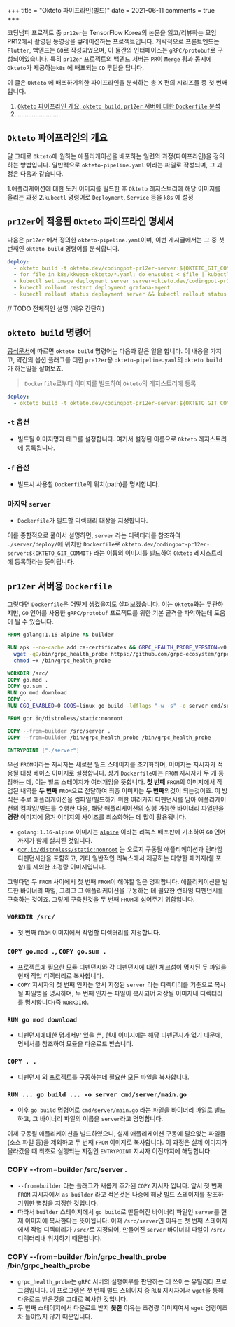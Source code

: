 +++
title = "Okteto 파이프라인(빌드)"
date = 2021-06-11
comments = true
+++

코딩냄피 프로젝트 중 `pr12er`는 TensorFlow Korea의 논문을 읽고/리뷰하는 모임 PR12에서 촬영된 동영상을 큐레이션하는 프로젝트입니다. 개략적으로 프론트엔드는 `Flutter`, 백엔드는 `GO`로 작성되었으며, 이 둘간의 인터페이스는 `gRPC/protobuf`로 구성되어있습니다. 특히 `pr12er` 프로젝트의 백엔드 서버는 `PR`이 `Merge` 됨과 동시에 `Okteto`가 제공하는`k8s` 에 배포되는 `CD` 루틴을 탑니다.

이 글은 `Okteto` 에 배포하기위한 파이프라인을 분석하는 총 X 편의 시리즈물 중 첫 번째입니다.

1. [`Okteto` 파이프라인 개요, `okteto build`, `pr12er` 서버에 대한 `Dockerfile` 분석](https://codingpot.github.io/cicd/okteto-pipeline-build/)
2. ........................

## `Okteto` 파이프라인의 개요
말 그대로 `Okteto`에 원하는 애플리케이션을 배포하는 일련의 과정(파이프라인)을 정의하는 방법입니다. 일반적으로 `okteto-pipeline.yaml` 이라는 파일로 작성되며, 그 과정은 다음과 같습니다.

1.애플리케이션에 대한 도커 이미지를 빌드한 후 `Okteto` 레지스트리에 해당 이미지를 올리는 과정 
2.`kubectl` 명령어로 `Deployment`, `Service` 등을 `k8s` 에 설정

## `pr12er`에 적용된 `Okteto` 파이프라인 명세서
다음은 `pr12er` 에서 정의한 `okteto-pipeline.yaml`이며, 이번 게시글에서는 그 중 첫 번째인 `okteto build` 명령어를 분석합니다.
```yaml
deploy:
  - okteto build -t okteto.dev/codingpot-pr12er-server:${OKTETO_GIT_COMMIT} -f ./server/deploy/Dockerfile server
  - for file in k8s/kkweon-okteto/*.yaml; do envsubst < $file | kubectl apply -f -; done
  - kubectl set image deployment server server=okteto.dev/codingpot-pr12er-server:${OKTETO_GIT_COMMIT}
  - kubectl rollout restart deployment grafana-agent
  - kubectl rollout status deployment server && kubectl rollout status deployment grafana-agent
```

// TODO 전체적인 설명 (매우 간단히)

## `okteto build` 명령어
[공식문서](https://okteto.com/docs/reference/cli#build)에 따르면 `okteto build` 명령어는 다음과 같은 일을 합니다. 이 내용을 가지고, 약간의 옵션 플래그를 더한 `pre12er`용 `okteto-pipeline.yaml`의 `okteto build` 가 하는일을 살펴보죠.
> `Dockerfile`로부터 이미지를 빌드하여 `Okteto`의 레지스트리에 등록

```yaml
deploy:
  - okteto build -t okteto.dev/codingpot-pr12er-server:${OKTETO_GIT_COMMIT} -f ./server/deploy/Dockerfile server
```

### `-t` 옵션
- 빌드될 이미지명과 태그를 설정합니다. 여기서 설정된 이름으로 `Okteto` 레지스트리에 등록됩니다.

### `-f` 옵션
- 빌드시 사용할 `Dockerfile`의 위치(path)를 명시합니다.

### 마지막 `server`
- `Dockerfile`가 빌드할 디렉터리 대상을 지정합니다.

이를 종합적으로 풀어서 설명하면, `server` 라는 디렉터리를 참조하여 `./server/deploy/`에 위치한 `Dockerfile`로 `okteto.dev/codingpot-pr12er-server:${OKTETO_GIT_COMMIT}` 라는 이름의 이미지를 빌드하여 `Okteto` 레지스트리에 등록하라는 뜻이됩니다.

## `pr12er` 서버용 `Dockerfile`
그렇다면 `Dockerfile`은 어떻게 생겼을지도 살펴보겠습니다. 이는 `Okteto`와는 무관하지만, `GO` 언어를 사용한 `gRPC/protobuf` 프로젝트를 위한 기본 골격을 파악하는데 도움이 될 수 있습니다.

```dockerfile
FROM golang:1.16-alpine AS builder

RUN apk --no-cache add ca-certificates && GRPC_HEALTH_PROBE_VERSION=v0.4.2 && \
  wget -qO/bin/grpc_health_probe https://github.com/grpc-ecosystem/grpc-health-probe/releases/download/${GRPC_HEALTH_PROBE_VERSION}/grpc_health_probe-linux-amd64 && \
  chmod +x /bin/grpc_health_probe

WORKDIR /src/
COPY go.mod .
COPY go.sum .
RUN go mod download
COPY . .
RUN CGO_ENABLED=0 GOOS=linux go build -ldflags "-w -s" -o server cmd/server/main.go

FROM gcr.io/distroless/static:nonroot

COPY --from=builder /src/server .
COPY --from=builder /bin/grpc_health_probe /bin/grpc_health_probe

ENTRYPOINT ["./server"]
```

우선 `FROM`이라는 지시자는 새로운 빌드 스테이지를 초기화하며, 이어지는 지시자가 적용될 대상 베이스 이미지로 설정합니다. 상기 `Dockerfile`에는 `FROM` 지시자가 두 개 등장하는 데, 이는 빌드 스테이지가 여러개임을 뜻합니다. **첫 번째** `FROM`의 이미지에서 작업된 내역을 **두 번째** `FROM`으로 전달하여 최종 이미지는 **두 번째**의것이 되는것이죠. 이 방식은 주로 애플리케이션을 컴파일/빌드하기 위한 여러가지 디펜던시를 담아 애플리케이션의 컴파일/빌드를 수행한 다음, 해당 애플리케이션의 실행 가능한 바이너리 파일만을 **경량** 이미지에 옮겨 이미지의 사이즈를 최소화하는 데 많이 활용됩니다.

- `golang:1.16-alpine` 이미지는 [`alpine`](https://hub.docker.com/_/alpine) 이라는 리눅스 배포판에 기초하여 `GO` 언어까지가 함께 설치된 것입니다.
- [`gcr.io/distroless/static:nonroot`](https://github.com/GoogleContainerTools/distroless) 는 오로지 구동될 애플리케이션과 런타임 디펜던시만을 포함하고, 기타 일반적인 리눅스에서 제공하는 다양한 패키지(쉘 포함)를 제외한 초경량 이미지입니다.

그렇다면 두 `FROM` 사이에서 첫 번째 `FROM`이 해야할 일은 명확합니다. 애플리케이션을 빌드한 바이너리 파일, 그리고 그 애플리케이션을 구동하는 데 필요한 런타임 디펜던시를 구축하는 것이죠. 그렇게 구축된것을 두 번째 `FROM`에 심어주기 위함입니다.

### `WORKDIR /src/`
- 첫 번째 `FROM` 이미지에서 작업할 디렉터리를 지정합니다. 
### `COPY go.mod .`, `COPY go.sum .`
- 프로젝트에 필요한 모듈 디펜던시와 각 디펜던시에 대한 체크섬이 명시된 두 파일을 현재 작업 디렉터리로 복사합니다.
- `COPY` 지시자의 첫 번째 인자는 앞서 지정된 `server` 라는 디렉터리를 기준으로 복사될 파일명을 명시하며, 두 번째 인자는 파일이 복사되어 저장될 이미지내 디렉터리를 명시합니다(즉 `WORKDIR`).

### `RUN go mod download`
- 디펜던시에대한 명세서만 있을 뿐, 현재 이미지에는 해당 디펜던시가 없기 때문에, 명세서를 참조하여 모듈을 다운로드 받습니다.

### `COPY . .`
- 디펜던시 외 프로젝트를 구동하는데 필요한 모든 파일을 복사합니다.

### `RUN ... go build ... -o server cmd/server/main.go`
- 이후 `go build` 명령어로 `cmd/server/main.go` 라는 파일을 바이너리 파일로 빌드하고, 그 바이너리 파일의 이름을 `server`라고 명명합니다.

이제 구동될 애플리케이션을 빌드하였으니, 실제 애플리케이션 구동에 필요없는 파일들(소스 파일 등)을 제외하고 두 번째 `FROM` 이미지로 복사합니다. 이 과정은 실제 이미지가 올라갔을 때 최초로 실행되는 지점인 `ENTRYPOINT` 지시자 이전까지에 해당합니다.

### COPY --from=builder /src/server .
- `--from=builder` 라는 플래그가 새롭게 추가된 `COPY` 지시자 입니다. 앞서 첫 번째 `FROM` 지시자에서 `as builder` 라고 적은것은 나중에 해당 빌드 스테이지를 참조하기위한 별칭을 지정한 것입니다. 
- 따라서 `builder` 스테이지에서 `go build`로 만들어진 바이너리 파일인 `server`를 현재 이미지에 복사한다는 뜻이됩니다. 이때 `/src/server`인 이유는 첫 번째 스테이지에서 작업 디렉터리가 `/src/`로 지정되어, 만들어진 `server` 바이너리 파일이 `/src/` 디렉터리내 위치하기 때문입니다.

### COPY --from=builder /bin/grpc_health_probe /bin/grpc_health_probe
- `grpc_health_probe`는 `gRPC` 서버의 실행여부를 판단하는 데 쓰이는 유틸리티 프로그램입니다. 이 프로그램은 첫 번째 빌드 스테이지 중 `RUN` 지시자에서 `wget`을 통해 다운로드 받은것을 그대로 복사한 것입니다. 
- 두 번째 스테이지에서 다운로드 받지 **못한** 이유는 초경량 이미지여서 `wget` 명령어조차 들어있지 않기 때문입니다.

